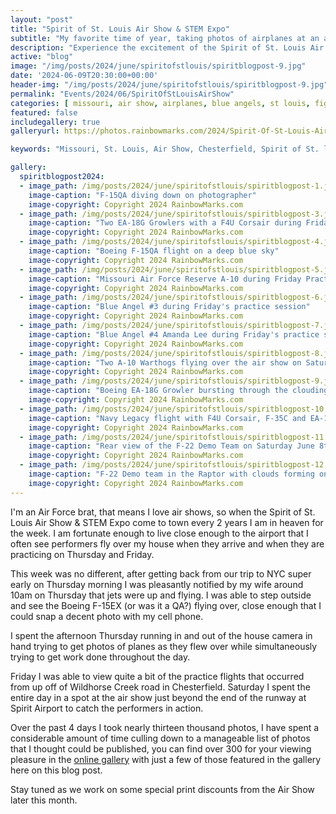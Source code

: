 ```yaml
---
layout: "post"
title: "Spirit of St. Louis Air Show & STEM Expo"
subtitle: "My favorite time of year, taking photos of airplanes at an air show!"
description: "Experience the excitement of the Spirit of St. Louis Air Show & STEM Expo captured through a lens. Check out over 300 stunning photos in the online gallery!"
active: "blog"
image: "/img/posts/2024/june/spiritofstlouis/spiritblogpost-9.jpg"
date: '2024-06-09T20:30:00+00:00'
header-img: "/img/posts/2024/june/spiritofstlouis/spiritblogpost-9.jpg"
permalink: "Events/2024/06/SpiritOfStLouisAirShow"
categories: [ missouri, air show, airplanes, blue angels, st louis, fighter, jet, event, events ] 
featured: false
includegallery: true
galleryurl: https://photos.rainbowmarks.com/2024/Spirit-Of-St-Louis-Air-Show-Stem-Expo

keywords: "Missouri, St. Louis, Air Show, Chesterfield, Spirit of St. louis, Jet, Plane "

gallery:
  spiritblogpost2024:
  - image_path: /img/posts/2024/june/spiritofstlouis/spiritblogpost-1.jpg
    image-caption: "F-15QA diving down on photographer"
    image-copyright: Copyright 2024 RainbowMarks.com
  - image_path: /img/posts/2024/june/spiritofstlouis/spiritblogpost-3.jpg
    image-caption: "Two EA-18G Growlers with a F4U Corsair during Friday Practice flights"
    image-copyright: Copyright 2024 RainbowMarks.com
  - image_path: /img/posts/2024/june/spiritofstlouis/spiritblogpost-4.jpg
    image-caption: "Boeing F-15QA flight on a deep blue sky"
    image-copyright: Copyright 2024 RainbowMarks.com
  - image_path: /img/posts/2024/june/spiritofstlouis/spiritblogpost-5.jpg
    image-caption: "Missouri Air Force Reserve A-10 during Friday Practice"
    image-copyright: Copyright 2024 RainbowMarks.com
  - image_path: /img/posts/2024/june/spiritofstlouis/spiritblogpost-6.jpg
    image-caption: "Blue Angel #3 during Friday's practice session"
    image-copyright: Copyright 2024 RainbowMarks.com
  - image_path: /img/posts/2024/june/spiritofstlouis/spiritblogpost-7.jpg
    image-caption: "Blue Angel #4 Amanda Lee during Friday's practice session"
    image-copyright: Copyright 2024 RainbowMarks.com
  - image_path: /img/posts/2024/june/spiritofstlouis/spiritblogpost-8.jpg
    image-caption: "Two A-10 Warthogs flying over the air show on Saturday June 8th, 2024"
    image-copyright: Copyright 2024 RainbowMarks.com
  - image_path: /img/posts/2024/june/spiritofstlouis/spiritblogpost-9.jpg
    image-caption: "Boeing EA-18G Growler bursting through the clouding sky on Saturday June 8th, 2024"
    image-copyright: Copyright 2024 RainbowMarks.com
  - image_path: /img/posts/2024/june/spiritofstlouis/spiritblogpost-10.jpg
    image-caption: "Navy Legacy flight with F4U Corsair, F-35C and EA-18G"
    image-copyright: Copyright 2024 RainbowMarks.com
  - image_path: /img/posts/2024/june/spiritofstlouis/spiritblogpost-11.jpg
    image-caption: "Rear view of the F-22 Demo Team on Saturday June 8th, 2024"
    image-copyright: Copyright 2024 RainbowMarks.com
  - image_path: /img/posts/2024/june/spiritofstlouis/spiritblogpost-12.jpg
    image-caption: "F-22 Demo team in the Raptor with clouds forming on top of the aircraft"
    image-copyright: Copyright 2024 RainbowMarks.com
---
```

I'm an Air Force brat, that means I love air shows, so when the Spirit of St. Louis Air Show & STEM Expo come to town every 2 years I am in heaven for the week. I am fortunate enough to live close enough to the airport that I often see performers fly over my house when they arrive and when they are practicing on Thursday and Friday.

This week was no different, after getting back from our trip to NYC super early on Thursday morning I was pleasantly notified by my wife around 10am on Thursday that jets were up and flying. I was able to step outside and see the Boeing F-15EX (or was it a QA?) flying over, close enough that I could snap a decent photo with my cell phone.

I spent the afternoon Thursday running in and out of the house camera in hand trying to get photos of planes as they flew over while simultaneously trying to get work done throughout the day.

Friday I was able to view quite a bit of the practice flights that occurred from up off of Wildhorse Creek road in Chesterfield. Saturday I spent the entire day in a spot at the air show just beyond the end of the runway at Spirit Airport to catch the performers in action.

Over the past 4 days I took nearly thirteen thousand photos, I have spent a considerable amount of time culling down to a manageable list of photos that I thought could be published, you can find over 300 for your viewing pleasure in the [online gallery](https://photos.rainbowmarks.com/2024/Spirit-Of-St-Louis-Air-Show-Stem-Expo) with just a few of those featured in the gallery here on this blog post. 

Stay tuned as we work on some special print discounts from the Air Show later this month.
